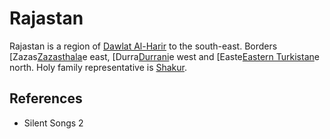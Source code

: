 # Rajastan
Rajastan is a region of [Dawlat Al-Harir](../Dawlat%20Al-Harir.md) to the south-east. Borders [Zazas[Zazasthala](Location/Region/Zazasthala.md)e east, [Durra[Durrani](Location/Region/Durrani.md)e west and [Easte[Eastern Turkistan](Location/Region/Eastern%20Turkistan.md)e north. Holy family representative is [Shakur](../../Person/Shakur.md).

## References
- Silent Songs 2
